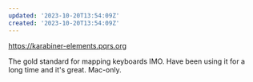 ```yaml
---
updated: '2023-10-20T13:54:09Z'
created: '2023-10-20T13:54:09Z'
---
```

https://karabiner-elements.pqrs.org

The gold standard for mapping keyboards IMO. Have been using it for a long time and it's great. Mac-only.